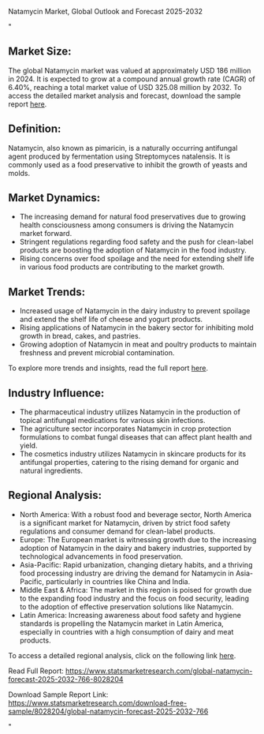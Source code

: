 Natamycin Market, Global Outlook and Forecast 2025-2032

"<h2>Market Size:</h2>
<p>The global Natamycin market was valued at approximately USD 186 million in 2024. It is expected to grow at a compound annual growth rate (CAGR) of 6.40%, reaching a total market value of USD 325.08 million by 2032. To access the detailed market analysis and forecast, download the sample report <a href='https://www.statsmarketresearch.com/download-free-sample/8028204/global-natamycin-forecast-2025-2032-766'>here</a>.</p>

<h2>Definition:</h2>
<p>Natamycin, also known as pimaricin, is a naturally occurring antifungal agent produced by fermentation using Streptomyces natalensis. It is commonly used as a food preservative to inhibit the growth of yeasts and molds.</p>

<h2>Market Dynamics:</h2>
<ul>
  <li>The increasing demand for natural food preservatives due to growing health consciousness among consumers is driving the Natamycin market forward.</li>
  <li>Stringent regulations regarding food safety and the push for clean-label products are boosting the adoption of Natamycin in the food industry.</li>
  <li>Rising concerns over food spoilage and the need for extending shelf life in various food products are contributing to the market growth.</li>
</ul>

<h2>Market Trends:</h2>
<ul>
  <li>Increased usage of Natamycin in the dairy industry to prevent spoilage and extend the shelf life of cheese and yogurt products.</li>
  <li>Rising applications of Natamycin in the bakery sector for inhibiting mold growth in bread, cakes, and pastries.</li>
  <li>Growing adoption of Natamycin in meat and poultry products to maintain freshness and prevent microbial contamination.</li>
</ul>
<p>To explore more trends and insights, read the full report <a href='https://www.statsmarketresearch.com/global-natamycin-forecast-2025-2032-766-8028204'>here</a>.</p>

<h2>Industry Influence:</h2>
<ul>
  <li>The pharmaceutical industry utilizes Natamycin in the production of topical antifungal medications for various skin infections.</li>
  <li>The agriculture sector incorporates Natamycin in crop protection formulations to combat fungal diseases that can affect plant health and yield.</li>
  <li>The cosmetics industry utilizes Natamycin in skincare products for its antifungal properties, catering to the rising demand for organic and natural ingredients.</li>
</ul>

<h2>Regional Analysis:</h2>
<ul>
  <li>North America: With a robust food and beverage sector, North America is a significant market for Natamycin, driven by strict food safety regulations and consumer demand for clean-label products.</li>
  <li>Europe: The European market is witnessing growth due to the increasing adoption of Natamycin in the dairy and bakery industries, supported by technological advancements in food preservation.</li>
  <li>Asia-Pacific: Rapid urbanization, changing dietary habits, and a thriving food processing industry are driving the demand for Natamycin in Asia-Pacific, particularly in countries like China and India.</li>
  <li>Middle East & Africa: The market in this region is poised for growth due to the expanding food industry and the focus on food security, leading to the adoption of effective preservation solutions like Natamycin.</li>
  <li>Latin America: Increasing awareness about food safety and hygiene standards is propelling the Natamycin market in Latin America, especially in countries with a high consumption of dairy and meat products.</li>
</ul>
<p>To access a detailed regional analysis, click on the following link <a href='https://www.statsmarketresearch.com/global-natamycin-forecast-2025-2032-766-8028204'>here</a>.</p>

<p>Read Full Report: <a href='https://www.statsmarketresearch.com/global-natamycin-forecast-2025-2032-766-8028204'>https://www.statsmarketresearch.com/global-natamycin-forecast-2025-2032-766-8028204</a></p>
<p>Download Sample Report Link: <a href='https://www.statsmarketresearch.com/download-free-sample/8028204/global-natamycin-forecast-2025-2032-766'>https://www.statsmarketresearch.com/download-free-sample/8028204/global-natamycin-forecast-2025-2032-766</a></p>"
